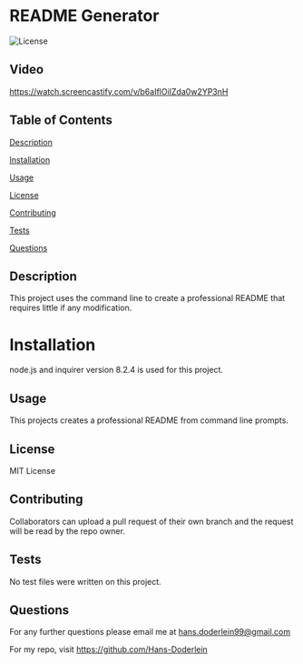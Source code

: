# README Generator

![License](https://img.shields.io/badge/license-MIT-blue)

## Video
https://watch.screencastify.com/v/b6aIflOiIZda0w2YP3nH 

## Table of Contents

[Description](#description)

[Installation](#installation)

[Usage](#usage)

[License](#license)

[Contributing](#contributing)

[Tests](#tests)

[Questions](#questions)

## Description
This project uses the command line to create a professional README that requires little if any modification.

# Installation
node.js and inquirer version 8.2.4 is used for this project.

## Usage
This projects creates a professional README from command line prompts.

## License
MIT License

## Contributing
Collaborators can upload a pull request of their own branch and the request will be read by the repo owner.

## Tests
No test files were written on this project.

## Questions
For any further questions please email me at hans.doderlein99@gmail.com

For my repo, visit https://github.com/Hans-Doderlein
